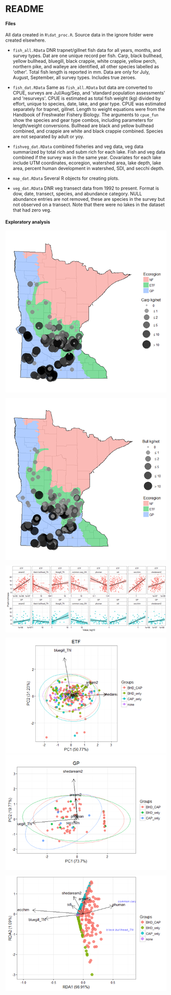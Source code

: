 # README



#### Files

All data created in `R\dat_proc.R`.  Source data in the ignore folder were created elsewhere.

* `fish_all.RData` DNR trapnet/gillnet fish data for all years, months, and survey types.  Dat are one unique record per fish.  Carp, black bullhead, yellow bullhead, bluegill, black crappie, white crappie, yellow perch, northern pike, and walleye are identified, all other species labelled as 'other'. Total fish length is reported in mm. Data are only for July, August, September, all survey types. Includes true zeroes. 

* `fish_dat.RData` Same as `fish_all.RData` but data are converted to CPUE, surveys are Jul/Aug/Sep, and 'standard population assessments' and 'resurveys'.  CPUE is estimated as total fish weight (kg) divided by effort, unique to species, date, lake, and gear type.  CPUE was estimated separately for trapnet, gillnet. Length to weight equations were from the Handbook of Freshwater Fishery Biology. The arguments to `cpue_fun` show the species and gear type combos, including parameters for length/weight conversions.  Bullhead are black and yellow bullhead combined, and crappie are white and black crappie combined. Species are not separated by adult or yoy. 

* `fishveg_dat.RData` combined fisheries and veg data, veg data summarized by total rich and subm rich for each lake.  Fish and veg data combined if the survey was in the same year. Covariates for each lake include UTM coordinates, ecoregion, watershed area, lake depth, lake area, percent human development in watershed, SDI, and secchi depth.   

* `map_dat.RData` Several R objects for creating plots. 

* `veg_dat.RData` DNR veg transect data from 1992 to present. Format is dow, date, transect, species, and abundance category.  NULL abundance entries are not removed, these are species in the survey but not observed on a transect.  Note that there were no lakes in the dataset that had zero veg.  

#### Exploratory analysis

![](README_files/figure-html/unnamed-chunk-2-1.png)<!-- -->
  
![](README_files/figure-html/unnamed-chunk-3-1.png)<!-- -->

![](README_files/figure-html/unnamed-chunk-4-1.png)<!-- -->

![](README_files/figure-html/unnamed-chunk-5-1.png)<!-- -->![](README_files/figure-html/unnamed-chunk-5-2.png)<!-- -->

![](README_files/figure-html/unnamed-chunk-6-1.png)<!-- -->
